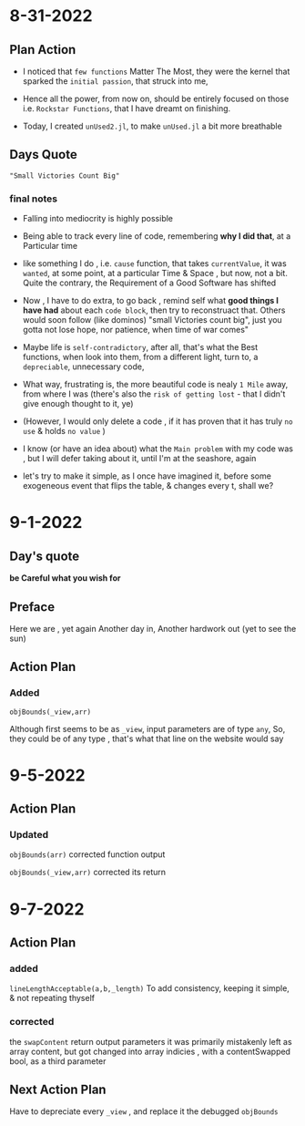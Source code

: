 # 8-31-2022



## Plan Action

- I noticed that `few functions` Matter The Most, they were the kernel that sparked  the `initial passion`, that struck into me,

- Hence all the power, from now on, should be entirely focused on those i.e. `Rockstar Functions`, that I have dreamt on finishing.

- Today, I created `unUsed2.jl`, to make `unUsed.jl` a bit more breathable

## Days Quote
    "Small Victories Count Big"
### final notes

- Falling into mediocrity is highly possible

- Being able to track every line of code, remembering **why I did that**, at a Particular time
- like something I do , i.e. `cause` function, that takes `currentValue`,
it was `wanted`, at some point, at a particular Time & Space , but now, not a bit. Quite the contrary, the Requirement of a Good Software has shifted

- Now , I have to do extra, to  go back , remind self what **good things I have had** about each `code block`, then try to reconstruact that. Others would soon follow (like dominos)
    "small Victories count big", just you gotta not lose hope, nor patience, when time of war comes"

- Maybe life is `self-contradictory`, after all, that's what the Best  functions, when look into them, from a different light,  turn to,  a `depreciable`, unnecessary code,

- What way, frustrating is, the more beautiful code is nealy `1 Mile` away, from where I was (there's also the `risk of getting lost` - that I didn't give enough thought to it, ye)

- (However, I would only delete a code , if it has proven that it has truly `no use` & holds `no value` )

- I know (or have an idea about) what the `Main problem` with my code was , but I will defer taking about it, until I'm at the seashore, again  

- let's try to make it simple, as I once have imagined it, before some exogeneous event that flips the table, & changes every t, shall we?

# 9-1-2022

## Day's quote
**be Careful what you wish for**

## Preface
Here we are , yet again
Another day in, Another hardwork out  (yet to see the sun)

## Action Plan
### Added

`objBounds(_view,arr)`

Although first seems to be as `_view`, input parameters are of type `any`,
So, they could be of any type , that's what that line on the website would say

# 9-5-2022

## Action Plan

### Updated

`objBounds(arr)`
    corrected function output

`objBounds(_view,arr)`
    corrected its return

# 9-7-2022
## Action Plan

### added
 `lineLengthAcceptable(a,b,_length)`
To add consistency, keeping it simple, & not repeating thyself

### corrected
the `swapContent` return output parameters
it was primarily mistakenly left as array content, but got changed into
array indicies , with a contentSwapped bool, as a third parameter

## Next Action Plan

Have to depreciate every `_view` ,
and replace it the debugged `objBounds`

